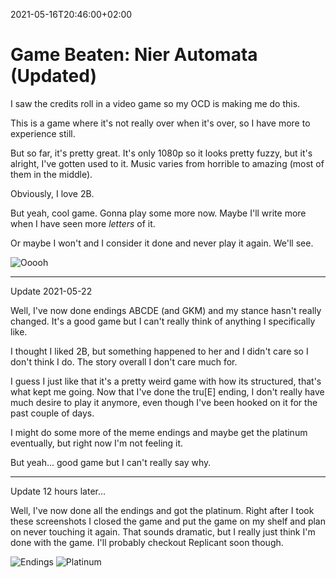 2021-05-16T20:46:00+02:00
# Game Beaten: Nier Automata (Updated)

I saw the credits roll in a video game so my OCD is making me do this.

This is a game where it's not really over when it's over, so I have more to experience still.

But so far, it's pretty great. It's only 1080p so it looks pretty fuzzy, but it's alright, I've gotten used to it. Music varies from horrible to amazing (most of them in the middle). 

Obviously, I love 2B. 

But yeah, cool game. Gonna play some more now. Maybe I'll write more when I have seen more _letters_ of it. 

Or maybe I won't and I consider it done and never play it again. We'll see. 

![Ooooh](https://lambdan.se/img/2021-05-16_20-53-54.009939.jpg)

---------------------

Update 2021-05-22

Well, I've now done endings ABCDE (and GKM) and my stance hasn't really changed. It's a good game but I can't really think of anything I specifically like.

I thought I liked 2B, but something happened to her and I didn't care so I don't think I do. The story overall I don't care much for. 

I guess I just like that it's a pretty weird game with how its structured, that's what kept me going. Now that I've done the tru[E] ending, I don't really have much desire to play it anymore, even though I've been hooked on it for the past couple of days.

I might do some more of the meme endings and maybe get the platinum eventually, but right now I'm not feeling it.

But yeah... good game but I can't really say why.

------------------------

Update 12 hours later...

Well, I've now done all the endings and got the platinum. Right after I took these screenshots I closed the game and put the game on my shelf and plan on never touching it again. That sounds dramatic, but I really just think I'm done with the game. I'll probably checkout Replicant soon though.

![Endings](https://lambdan.se/img/2021-05-22_22-50-18.727.png)
![Platinum](https://lambdan.se/img/2021-05-22_22-50-18.572.png)


